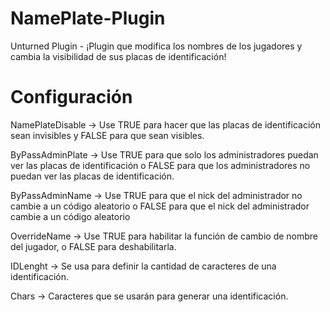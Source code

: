 # NamePlate-Plugin
Unturned Plugin - ¡Plugin que modifica los nombres de los jugadores y cambia la visibilidad de sus placas de identificación!

# Configuración
NamePlateDisable -> Use TRUE para hacer que las placas de identificación sean invisibles y FALSE para que sean visibles.

ByPassAdminPlate -> Use TRUE para que solo los administradores puedan ver las placas de identificación o FALSE para que los administradores no puedan ver las placas de identificación.

ByPassAdminName -> Use TRUE para que el nick del administrador no cambie a un código aleatorio o FALSE para que el nick del administrador cambie a un código aleatorio

OverrideName -> Use TRUE para habilitar la función de cambio de nombre del jugador, o FALSE para deshabilitarla.

IDLenght -> Se usa para definir la cantidad de caracteres de una identificación.

Chars -> Caracteres que se usarán para generar una identificación.
